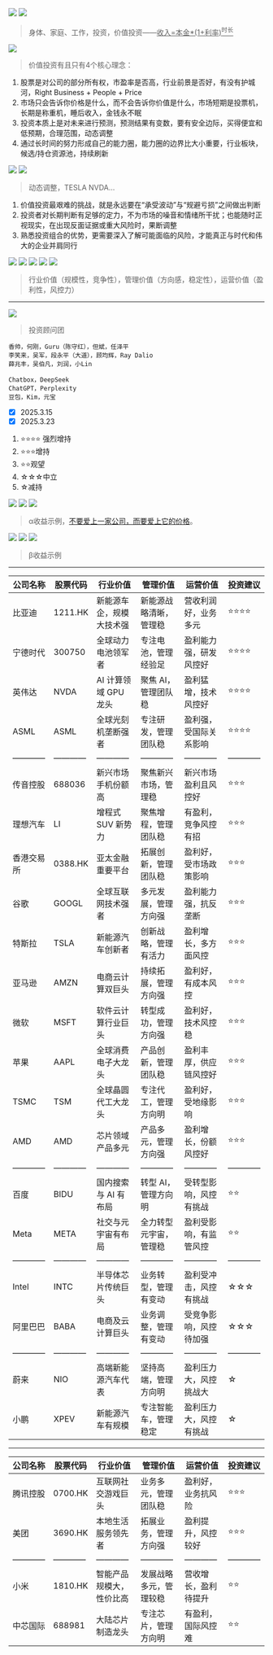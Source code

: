 
![](https://github.com/user-attachments/assets/ae8da299-1830-4a9a-b184-e8a5f8d082e0)
![](https://github.com/user-attachments/assets/a3da8f12-146d-4da0-a558-83c4dd146660)
> 身体、家庭、工作，投资，价值投资——<ins>收入=本金*(1+利率)<sup>时长</sup></ins>

![](https://github.com/user-attachments/assets/43e91936-d12f-47ff-9173-430b878faca9)
> 价值投资有且只有4个核心理念：

1. 股票是对公司的部分所有权，市盈率是否高，行业前景是否好，有没有护城河，Ri­g­ht Bu­s­i­n­e­ss + Pe­o­p­le + Pr­i­ce
2. 市场只会告诉你价格是什么，而不会告诉你价值是什么，市场短期是投票机，长期是称重机，睡后收入，金钱永不眠
3. 投资本质上是对未来进行预测，预测结果有变数，要有安全边际，买得便宜和低预期，合理范围，动态调整
4. 通过长时间的努力形成自己的能力圈，能力圈的边界比大小重要，行业板块，候选/持仓资源池，持续刷新

![](https://github.com/user-attachments/assets/8490b821-a99c-4102-8c6a-1bac06cd48d5)
![](https://github.com/user-attachments/assets/aa019a8c-1bf1-4b65-8ce7-daf0938a410e)
> 动态调整，TESLA NVDA...

1. 价值投资最艰难的挑战，就是永远要在“承受波动”与“规避亏损”之间做出判断
2. 投资者对长期判断有足够的定力，不为市场的噪音和情绪所干扰；也能随时正视现实，在出现反面证据或重大风险时，果断调整
3. 熟悉投资组合的优势，更需要深入了解可能面临的风险，才能真正与时代和伟大的企业并肩同行

![](https://github.com/user-attachments/assets/dfa19531-ccd1-4d84-ab5f-46d5d785fe21)
![](https://github.com/user-attachments/assets/2a968b6f-c111-49c1-8398-5c5ca504a63e)
![](https://github.com/user-attachments/assets/8c0276ff-bea5-435f-8471-0d922de7524c)
![](https://github.com/user-attachments/assets/116fc01f-5efc-4da4-851e-04a401bcbb3a)
![](https://github.com/user-attachments/assets/c3df229f-bb67-4e5a-8827-45231c2f198d)
> 行业价值（规模性，竞争性），管理价值（方向感，稳定性），运营价值（盈利性，风控力）

---

![](https://github.com/user-attachments/assets/4e0c2f6e-a8e1-4085-beed-ffa3b6f6f37a)
> 投资顾问团

```
香帅，何刚，Guru（陈守红），但斌，任泽平
李笑来，吴军，段永平（大道），顾均辉，Ray Dalio
薛兆丰，吴伯凡，刘润，小Lin
```

```
Chatbox，DeepSeek
ChatGPT，Perplexity
豆包，Kim，元宝
```


* [x] 2025.3.15
* [x] 2025.3.23

1. ⭐️⭐️⭐️⭐️ 强烈增持
2. ⭐️⭐️⭐️增持
3. ⭐️⭐️观望
4. ☆☆☆中立
5. ☆减持

![](https://github.com/user-attachments/assets/5ea14f04-1e28-482a-b407-ead4004fb92f)
![](https://github.com/user-attachments/assets/8d6fd2b5-68b5-476c-b25c-4b800c231f83)
![](https://github.com/user-attachments/assets/06b8a9b9-31b5-4766-a49c-1958bfda4792)
> α收益示例，[不要爱上一家公司，而要爱上它的价格](https://finance.sina.com.cn/roll/2024-11-22/doc-incwxxhe3820160.shtml)。

![](https://github.com/user-attachments/assets/b0116576-cee2-4525-bffa-7f6652f2c4c6)
![](https://github.com/user-attachments/assets/8e6d4216-f106-43da-bec6-d57d77b578e7)
![](https://github.com/user-attachments/assets/367b3aa5-b517-4e32-862e-31c40f7d20c6)
> β收益示例

---

| 公司名称   | 股票代码   | 行业价值           | 管理价值        | 运营价值        | 投资建议 |
|-----------|------------|--------------------|-----------------|-----------------|----------|
| 比亚迪     | 1211.HK    | 新能源车企，规模大技术强 | 新能源战略清晰，管理稳 | 营收利润好，业务多元 | ⭐️⭐️⭐️⭐️     |
| 宁德时代   | 300750     | 全球动力电池领军者 | 专注电池，管理经验足 | 盈利能力强，研发风控好 | ⭐️⭐️⭐️⭐️     |
| 英伟达     | NVDA       |  AI 计算领域 GPU 龙头 | 聚焦 AI，管理团队稳 | 盈利猛增，技术风控好 | ⭐️⭐️⭐️⭐️     |
| ASML       | ASML       | 全球光刻机垄断强者 | 专注研发，管理团队稳 | 盈利强，受国际关系影响 | ⭐️⭐️⭐️⭐️     |
| ————       | ————       | ———— | ———— | ———— | ————     |
| 传音控股   | 688036     | 新兴市场手机份额高 | 聚焦新兴市场，管理稳 | 新兴市场盈利且风控好 | ⭐️⭐️⭐️     |
| 理想汽车   | LI         | 增程式 SUV 新势力   | 聚焦增程，管理团队稳 | 有盈利，竞争风控有招 | ⭐️⭐️⭐️     |
| 香港交易所 | 0388.HK    | 亚太金融重要平台   | 拓展创新，管理团队稳 | 盈利好，受市场政策影响 | ⭐️⭐️⭐️     |
| 谷歌       | GOOGL      | 全球互联网技术强者 | 多元发展，管理方向强 | 盈利能力强，抗反垄断 | ⭐️⭐️⭐️     |
| 特斯拉     | TSLA       | 新能源汽车创新者   | 创新战略，管理有活力 | 盈利增长，多方面风控 | ⭐️⭐️⭐️     |
| 亚马逊     | AMZN       | 电商云计算双巨头   | 持续拓展，管理方向强 | 盈利好，有成本风控   | ⭐️⭐️⭐️     |
| 微软       | MSFT       | 软件云计算行业巨头 | 转型成功，管理方向强 | 盈利好，技术风控稳   | ⭐️⭐️⭐️     |
| 苹果       | AAPL       | 全球消费电子大龙头 | 产品创新，管理团队稳 | 盈利丰厚，供应链风控好 | ⭐️⭐️⭐️     |
| TSMC       | TSM        | 全球晶圆代工大龙头 | 专注代工，管理方向明 | 盈利好，受地缘影响   | ⭐️⭐️⭐️     |
| AMD        | AMD        | 芯片领域产品多元   | 产品多元，管理方向强 | 盈利增长，份额风控好 | ⭐️⭐️⭐️     |
| ————       | ————       | ———— | ———— | ———— | ————     |
| 百度       | BIDU       | 国内搜索与 AI 有布局 | 转型 AI，管理方向明 | 受转型影响，风控有挑战 | ⭐️⭐️     |
| Meta       | META       | 社交与元宇宙有布局 | 全力转型元宇宙，管理稳 | 盈利受影响，有监管风控 | ⭐️⭐️     |
| ————       | ————       | ———— | ———— | ———— | ————     |
| Intel      | INTC       | 半导体芯片传统巨头 | 业务转型，管理有变动 | 盈利受冲击，风控有挑战 | ☆☆☆     |
| 阿里巴巴   | BABA       | 电商及云计算巨头   | 业务调整，管理有变动 | 受竞争影响，风控待加强 | ☆☆☆     |
| ————       | ————       | ———— | ———— | ———— | ————     |
| 蔚来       | NIO        | 高端新能源汽车代表 | 坚持高端，管理方向明 | 盈利压力大，风控挑战大 | ☆     |
| 小鹏       | XPEV       | 新能源汽车有规模   | 专注智能车，管理稳定 | 盈利压力大，风控有挑战 | ☆     |

---

| 公司名称   | 股票代码   | 行业价值           | 管理价值        | 运营价值        | 投资建议 |
|-----------|------------|--------------------|-----------------|-----------------|----------|
| 腾讯控股   | 0700.HK    | 互联网社交游戏巨头 | 业务多元，管理团队稳 | 盈利好，业务抗风险   | ⭐️⭐️⭐️     |
| 美团       | 3690.HK    | 本地生活服务领先者 | 拓展业务，管理方向强 | 盈利提升，风控较好   | ⭐️⭐️⭐️     |
| ————       | ————       | ———— | ———— | ———— | ————     |
| 小米       | 1810.HK    | 智能产品规模大，性价比高 | 发展战略多元，管理较稳 | 营收增长，盈利待提升 | ⭐️⭐️     |
| 中芯国际   | 688981     | 大陆芯片制造龙头   | 专注芯片，管理方向明 | 有盈利，国际风控难   | ⭐️⭐️     |

